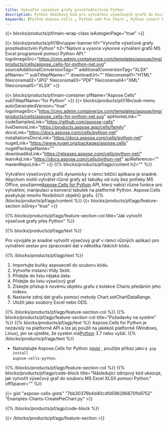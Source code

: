 ```yaml
---
title: Vytvořte výsečové grafy prostřednictvím Python
description: Python Ukázkový kód pro vytváření výsečových grafů do Excelu pomocí knihovny Python. Tento kód použijte k vytvoření výsečového grafu do MS Excel v rámci aplikace založené na Python.
keywords: [Python Aspose.Cells., Python add Pie Chart., Python insert Pie Chart., Python create Pie Chart]
---
```

{{< blocks/products/pf/main-wrap-class isAutogenPage="true" >}}

{{< blocks/products/pf/i18n/upper-banner h1="Vytvořte výsečové grafy prostřednictvím Python" h2="Nativní a vysoce výkonné vytváření grafů MS Excel programově pomocí Python API." logoImageSrc="https://cms.admin.containerize.com/templates/aspose/img/products/cells/aspose_cells-for-python-net.svg" sourceAdditionalConversionTag="" additionalConversionTag="XLSX" pfName="" subTitlepfName="" downloadUrl="" fileiconsmall1="HTML" fileiconsmall2="JPG" fileiconsmall3="PDF" fileiconsmall4="XML" fileiconsmall5="XLSX" >}}

{{< blocks/products/pf/main-container pfName="Aspose.Cells" subTitlepfName="for Python" >}}
{{< blocks/products/pf/i18n/sub-menu autoGeneratedVersion="true" logoImageSrc="https://cms.admin.containerize.com/templates/aspose/img/products/cells/aspose_cells-for-python-net.svg" apiHomeLink="" codeSamplesLink="https://github.com/aspose-cells" liveDemosLink="https://products.aspose.app/cells/family" docsLink="https://docs.aspose.com/cells/python-net" installationsDocsLink="https://docs.aspose.com/cells/python-net" nugetLink="https://www.nuget.org/packages/aspose.cells" nugetPackageName="" downloadAsLink="https://releases.aspose.com/cells/python-net/" learnAsLink="https://docs.aspose.com/cells/python-net" apiReference="" mavenRepoLink="" >}}
{{% blocks/products/pf/agp/content h2="" %}}

 Vytváření výsečových grafů dynamicky v rámci běžící aplikace je snadné. Abychom mohli vytvářet různé grafy až tabulky od nuly bez potřeby MS Office, použijeme[Aspose.Cells for Python](https://pypi.org/project/aspose-cells-python) API, který nabízí různé funkce pro vytváření, manipulaci a konverzi tabulek na platformě Python. Aspose.Cells poskytuje mnoho flexibilních objektů grafu.
{{% /blocks/products/pf/agp/content %}}
{{< blocks/products/pf/agp/feature-section isGrey="true" >}}

{{% blocks/products/pf/agp/feature-section-col title="Jak vytvořit výsečové grafy přes Python" %}}

{{% blocks/products/pf/agp/text %}}

Pro vývojáře je snadné vytvořit výsečový graf v rámci různých aplikací pro vytváření sestav pro zpracování dat v několika řádcích kódu.

{{% /blocks/products/pf/agp/text %}}

1. Importujte buňky asposecell do souboru kódu.
1. Vytvořte instanci třídy Sešit.
1. Přidejte do listu nějaká data.
1. Přidejte do listu výsečový graf
1. Získejte přístup k novému objektu grafu z kolekce Charts předáním jeho indexu.
1. Nastavte zdroj dat grafu pomocí metody Chart.setChartDataRange.
1. Uložit jako soubory Excel nebo ODS.

{{% /blocks/products/pf/agp/feature-section-col %}}
{{% blocks/products/pf/agp/feature-section-col title="Požadavky na systém" %}}
{{% blocks/products/pf/agp/text %}}
 Aspose.Cells for Python je nezávislý na platformě API a lze jej použít na jakékoli platformě (Windows, Linux), jen se ujistěte, že systém má[Python](https://www.python.org/downloads/) 3.7 nebo vyšší.
{{% /blocks/products/pf/agp/text %}}

-  Nainstalujte Aspose.Cells for Python z<a href="https://pypi.org/project/aspose-cells-python/">pypi</a> , použijte příkaz jako:<code>$ pip install aspose-cells-python</code>.

{{% /blocks/products/pf/agp/feature-section-col %}}
{{% blocks/products/pf/agp/code-block title="Následující zdrojový kód ukazuje, jak vytvořit výsečový graf do souboru MS Excel XLSX pomocí Python." offSpacer="" %}}

{{< gist "aspose-cells-gists" "7bb30376b4d40cdfd596286870fb9752" "Examples-Charts-CreatePieChart.py" >}}

{{% /blocks/products/pf/agp/code-block %}}

{{< /blocks/products/pf/agp/feature-section >}}

<!-- aboutfile Starts -->

